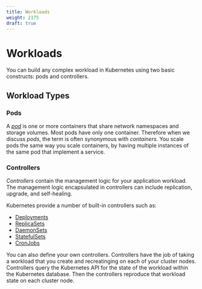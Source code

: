 ```yaml
---
title: Workloads
weight: 2175
draft: true
---
```


# Workloads

You can build any complex workload in Kubernetes using two basic constructs: pods and controllers.

## Workload Types

### Pods

A [_pod_](https://kubernetes.io/docs/concepts/workloads/pods/pod-overview/) is one or more containers that share network namespaces and storage volumes. Most pods have only one container. Therefore when we discuss _pods_, the term is often synonymous with _containers_. You scale pods the same way you scale containers, by having multiple instances of the same pod that implement a service.

### Controllers

_Controllers_ contain the management logic for your application workload. The management logic encapsulated in controllers can include replication, upgrade, and self-healing.

Kubernetes provide a number of built-in controllers such as:

- [Deployments](https://kubernetes.io/docs/concepts/workloads/controllers/deployment/)
- [ReplicaSets](https://kubernetes.io/docs/concepts/workloads/controllers/replicaset/)
- [DaemonSets](https://kubernetes.io/docs/concepts/workloads/controllers/daemonset/)
- [StatefulSets](https://kubernetes.io/docs/concepts/workloads/controllers/statefulset/)
- [CronJobs](https://kubernetes.io/docs/concepts/workloads/controllers/cron-jobs/)

You can also define your own controllers. Controllers have the job of taking a workload that you create and recreatinging on each of your cluster nodes. Controllers query the Kubernetes API for the state of the workload within the Kubernetes database. Then the controllers reproduce that workload state on each cluster node.


<!--## Service Types

Coming Soon-->
